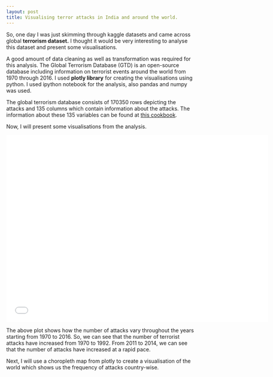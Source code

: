 ```yaml
---
layout: post
title: Visualising terror attacks in India and around the world.
---
```


So, one day I was just skimming through kaggle datasets and came across global **terrorism dataset.** I thought it would be very interesting to analyse this dataset and present some visualisations. 

A good amount of data cleaning as well as transformation was required for this analysis. The Global Terrorism Database (GTD) is an open-source database including information on terrorist events around the world from 1970 through 2016. I used **plotly library** for creating the visualisations using python. I used ipython notebook for the analysis, also pandas and numpy was used.

The global terrorism database consists of 170350 rows depicting the attacks and 135 columns which contain information about the attacks. The information about these 135 variables can be found at [this cookbook](http://start.umd.edu/gtd/downloads/Codebook.pdf).

Now, I will present some visualisations from the analysis. 

<iframe width="700" height="500" frameborder="0" scrolling="no" src="//plot.ly/~abhinavbh08/3.embed"></iframe>

The above plot shows how the number of attacks vary throughout the years starting from 1970 to 2016. So, we can see that the number of terrorist attacks have increased from 1970 to 1992. From 2011 to 2014, we can see that the number of attacks have increased at a rapid pace. 

Next, I will use a choropleth map from plotly to create a visualisation of the world which shows us the frequency of attacks country-wise. 


